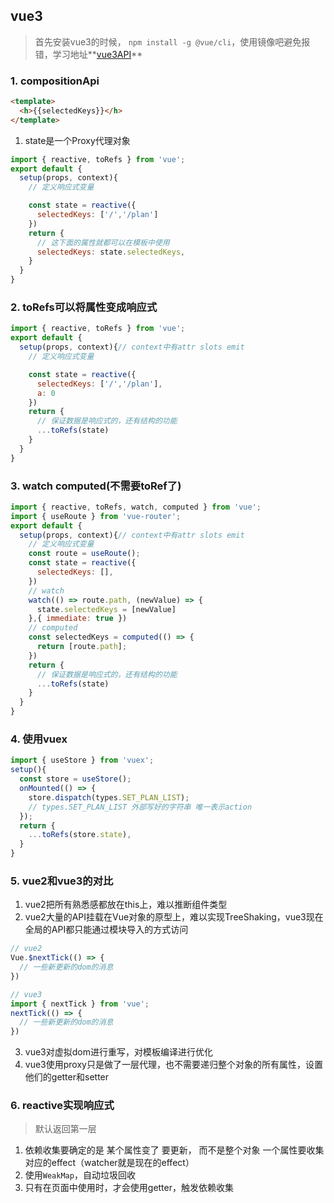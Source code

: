 ## vue3

> 首先安装vue3的时候， ```npm install -g @vue/cli```，使用镜像吧避免报错，学习地址**[vue3API](https://composition-api.vuejs.org/zh/api.html#setup)**

### 1. compositionApi
```html
<template>
  <h>{{selectedKeys}}</h>
</template>
```
1. state是一个Proxy代理对象
```js
import { reactive, toRefs } from 'vue';
export default {
  setup(props, context){
    // 定义响应式变量

    const state = reactive({
      selectedKeys: ['/','/plan']
    })
    return {
      // 这下面的属性就都可以在模板中使用
      selectedKeys: state.selectedKeys,
    }
  }
}
```
### 2. toRefs可以将属性变成响应式
```js
import { reactive, toRefs } from 'vue';
export default {
  setup(props, context){// context中有attr slots emit
    // 定义响应式变量

    const state = reactive({
      selectedKeys: ['/','/plan'],
      a: 0
    })
    return {
      // 保证数据是响应式的，还有结构的功能
      ...toRefs(state)
    }
  }
}
```
### 3. watch computed(不需要toRef了)
```js
import { reactive, toRefs, watch, computed } from 'vue';
import { useRoute } from 'vue-router';
export default {
  setup(props, context){// context中有attr slots emit
    // 定义响应式变量
    const route = useRoute();
    const state = reactive({
      selectedKeys: [],
    })
    // watch
    watch(() => route.path, (newValue) => {
      state.selectedKeys = [newValue]
    },{ immediate: true })
    // computed
    const selectedKeys = computed(() => {
      return [route.path];
    })
    return {
      // 保证数据是响应式的，还有结构的功能
      ...toRefs(state)
    }
  }
}
```
### 4. 使用vuex
```js
import { useStore } from 'vuex';
setup(){
  const store = useStore();
  onMounted(() => {
    store.dispatch(types.SET_PLAN_LIST);
    // types.SET_PLAN_LIST 外部写好的字符串 唯一表示action
  });
  return {
    ...toRefs(store.state),
  }
}
```
### 5. vue2和vue3的对比

1. vue2把所有熟悉感都放在this上，难以推断组件类型
2. vue2大量的API挂载在Vue对象的原型上，难以实现TreeShaking，vue3现在全局的API都只能通过模块导入的方式访问
```js
// vue2
Vue.$nextTick(() => {
  // 一些新更新的dom的消息
})

// vue3
import { nextTick } from 'vue';
nextTick(() => {
  // 一些新更新的dom的消息
})
```
3. vue3对虚拟dom进行重写，对模板编译进行优化
4. vue3使用proxy只是做了一层代理，也不需要递归整个对象的所有属性，设置他们的getter和setter


### 6. reactive实现响应式
> 默认返回第一层
1. 依赖收集要确定的是 某个属性变了 要更新， 而不是整个对象 一个属性要收集对应的effect（watcher就是现在的effect）
2. 使用```WeakMap```，自动垃圾回收
3. 只有在页面中使用时，才会使用getter，触发依赖收集
